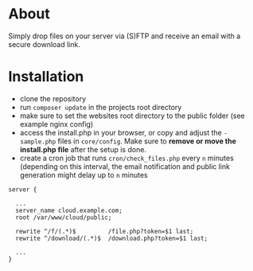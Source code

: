 # About
Simply drop files on your server via (S)FTP and receive an email with a secure download link.

# Installation
* clone the repository
* run `composer update` in the projects root directory
* make sure to set the websites root directory to the public folder (see example nginx config)
* access the install.php in your browser, or copy and adjust the `-sample.php` files in `core/config`. Make sure to **remove or move the install.php file** after the setup is done.
* create a cron job that runs `cron/check_files.php` every `n` minutes (depending on this interval, the email notification and public link generation might delay up to `n` minutes 

```
server {

  ...
  server_name cloud.example.com;
  root /var/www/cloud/public;
  
  rewrite ^/f/(.*)$         /file.php?token=$1 last;
  rewrite ^/download/(.*)$  /download.php?token=$1 last;
  
  ...
}
```
